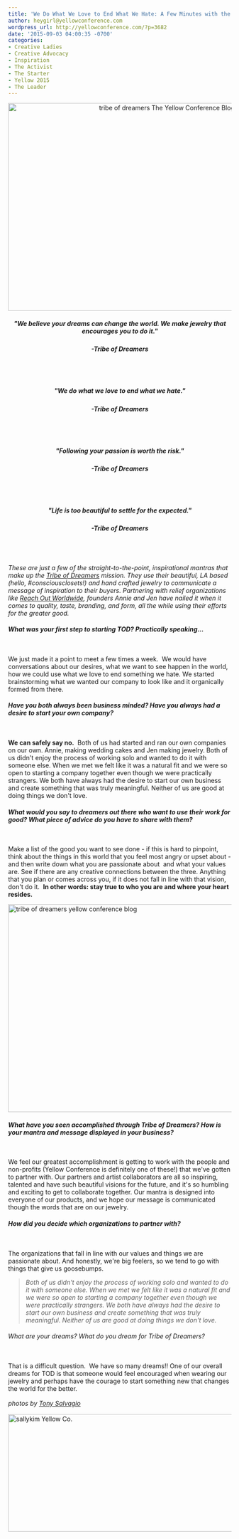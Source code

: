 ```yaml
---
title: 'We Do What We Love to End What We Hate: A Few Minutes with the Tribe of Dreamers'
author: heygirl@yellowconference.com
wordpress_url: http://yellowconference.com/?p=3682
date: '2015-09-03 04:00:35 -0700'
categories:
- Creative Ladies
- Creative Advocacy
- Inspiration
- The Activist
- The Starter
- Yellow 2015
- The Leader
---
```

<p style="text-align: center;"><a href="http://yellowconference.com/wp-content/uploads/2015/08/Annie-and-Jen-2.jpg"><img class="aligncenter size-full wp-image-3677" src="http://yellowconference.com/wp-content/uploads/2015/08/Annie-and-Jen-2.jpg" alt="tribe of dreamers The Yellow Conference Blog" width="700" height="467" /></a></p></p>
<h5 style="text-align: center;">"We believe your dreams can change the world. We make jewelry that encourages you to do it."</h5></p>
<h5 style="text-align: center;">-Tribe of Dreamers</h5><br />
&nbsp;</p>
<h5 style="text-align: center;">"We do what we love to end what we hate."</h5></p>
<h5 style="text-align: center;">-Tribe of Dreamers</h5></p>
<h5 style="text-align: center;"></h5><br />
&nbsp;</p>
<h5 style="text-align: center;">"Following your passion is worth the risk."</h5></p>
<h5 style="text-align: center;">-Tribe of Dreamers</h5><br />
&nbsp;</p>
<h5 style="text-align: center;">"Life is too beautiful to settle for the expected."</h5></p>
<h5 style="text-align: center;">-Tribe of Dreamers</h5><br />
&nbsp;</p>
<p><em>These are just a few of the straight-to-the-point, inspirational mantras that make up the&nbsp;<a href="http://www.tribeofdreamers.co/0jzdkwvg6pwgozqhjjb2mmdr5evnsp" target="_blank">Tribe of Dreamers</a>&nbsp;mission. They use their beautiful, LA based (hello, #consciousclosets!) and hand crafted jewelry to communicate a message of inspiration to their buyers. Partnering with relief organizations like <a href="http://www.tribeofdreamers.co/reach-out-worldwide/" target="_blank">Reach Out Worldwide</a>, founders Annie and Jen have nailed it when it comes to quality, taste, branding, and form, all the while using their efforts for the greater good.&nbsp;</em></p>
<h6><strong>What was your first step to starting TOD? Practically speaking...</strong></h6><br />
We just made it a point to meet a few times a week. &nbsp;We would have conversations about our desires, what we want to see happen in the world, how we could use what we love to end something we hate. We started brainstorming what we wanted our company to look like and it organically formed from there.</p>
<h6><strong>Have you both always been business minded? Have you always had a desire to start your own company?&nbsp;</strong></h6><br />
<strong>We can safely say no.</strong> &nbsp;Both of us had started and ran our own companies on our own. Annie, making wedding cakes and Jen making jewelry. Both of us didn't enjoy the process of working solo and wanted to do it with someone else. When we met we felt like it was a natural fit and we were so open to starting a company together even though we were practically strangers. We both have always had the desire to start our own business and create something that was truly meaningful. Neither of us are good at doing things we don't love.</p>
<h6><strong>What would you say to dreamers out there who want to use their work for good? What piece of advice do you have to share with them?&nbsp;</strong></h6><br />
Make a list of the good you want to see done - if this is hard to pinpoint, think about the things in this world that you feel most angry or upset about - and then write down what you are passionate about &nbsp;and what your values are. See if there are any creative connections between the three. Anything that you plan or comes across you, if it does not fall in line with that vision, don't do it. &nbsp;<strong>In other words: stay true to who you are and where your heart resides.&nbsp;</strong></p>
<p><a href="http://yellowconference.com/wp-content/uploads/2015/08/Annie-and-Jen-1.jpg"><img class="aligncenter size-full wp-image-3676" src="http://yellowconference.com/wp-content/uploads/2015/08/Annie-and-Jen-1.jpg" alt="tribe of dreamers yellow conference blog" width="700" height="467" /></a></p>
<h6><strong>What have you seen accomplished through Tribe of Dreamers? How is your mantra and message displayed in your business?&nbsp;</strong></h6><br />
We feel our greatest accomplishment is getting to work with the people and non-profits (Yellow Conference is definitely one of these!) that we've gotten to partner with. Our partners and artist collaborators are all so inspiring, talented and have such beautiful visions for the future, and it's so humbling and exciting to get to collaborate together. Our mantra is designed into everyone of our products, and we hope our message is communicated though the words that are on our jewelry.</p>
<h6><strong>How did you decide which organizations to partner with?&nbsp;</strong></h6><br />
The organizations that fall in line with our values and things we are passionate about. And honestly, we're big feelers, so we tend to go with things that give us goosebumps.</p>
<blockquote><p><em>Both of us didn't enjoy the process of working solo and wanted to do it with someone else. When we met we felt like it was a natural fit and we were so open to starting a company together even though we were practically strangers. We both have always had the desire to start our own business and create something that was truly meaningful. Neither of us are good at doing things we don't love.</em></blockquote></p>
<h6>What are your dreams? What do you dream for Tribe of Dreamers?</h6><br />
That is a difficult question. &nbsp;We have so many dreams!! One of our overall dreams for TOD is that someone would feel encouraged when wearing our jewelry and perhaps have the courage to start something new that changes the world for the better.&nbsp;<strong>&nbsp;</strong></p>
<p><em style="line-height: 1.5;">photos by <a href="https://instagram.com/mycitystreets/" target="_blank">Tony Salvagio</a></em></p>
<p><a href="http://lettersfromamister.tumblr.com/" target="_blank"><img class="aligncenter size-full wp-image-3273" src="http://yellowconference.com/wp-content/uploads/2015/07/sallykim.jpg" alt="sallykim Yellow Co." width="700" height="264" /></a></p>
